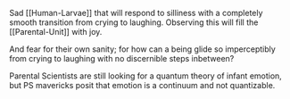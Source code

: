 Sad [[Human-Larvae]] that will respond to silliness with a completely smooth transition from crying to laughing. Observing this will fill the [[Parental-Unit]] with joy.

And fear for their own sanity; for how can a being glide so imperceptibly from crying to laughing with no discernible steps inbetween?

Parental Scientists are still looking for a quantum theory of infant emotion, but PS mavericks posit that emotion is a continuum and not quantizable.